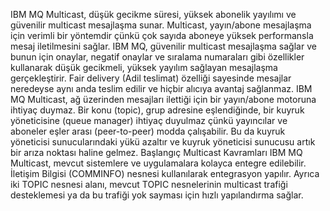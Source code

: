 IBM MQ Multicast, düşük gecikme süresi, yüksek abonelik yayılımı ve güvenilir multicast mesajlaşma sunar. Multicast, yayın/abone mesajlaşma için verimli bir yöntemdir çünkü çok sayıda aboneye yüksek performansla mesaj iletilmesini sağlar. IBM MQ, güvenilir multicast mesajlaşma sağlar ve bunun için onaylar, negatif onaylar ve sıralama numaraları gibi özellikler kullanarak düşük gecikmeli, yüksek yayılım sağlayan mesajlaşma gerçekleştirir.
Fair delivery (Adil teslimat) özelliği sayesinde mesajlar neredeyse aynı anda teslim edilir ve hiçbir alıcıya avantaj sağlanmaz. IBM MQ Multicast, ağ üzerinden mesajları ilettiği için bir yayın/abone motoruna ihtiyaç duymaz. Bir konu (topic), grup adresine eşlendiğinde, bir kuyruk yöneticisine (queue manager) ihtiyaç duyulmaz çünkü yayıncılar ve aboneler eşler arası (peer-to-peer) modda çalışabilir. Bu da kuyruk yöneticisi sunucularındaki yükü azaltır ve kuyruk yöneticisi sunucusu artık bir arıza noktası haline gelmez.
Başlangıç Multicast Kavramları
IBM MQ Multicast, mevcut sistemlere ve uygulamalara kolayca entegre edilebilir. İletişim Bilgisi (COMMINFO) nesnesi kullanılarak entegrasyon yapılır. Ayrıca iki TOPIC nesnesi alanı, mevcut TOPIC nesnelerinin multicast trafiği desteklemesi ya da bu trafiği yok sayması için hızlı yapılandırma sağlar.
